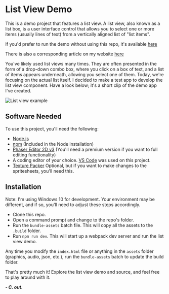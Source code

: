 # List View Demo

This is a demo project that features a list view. A list view, also known as a list box, is a user interface control that allows you to select one or more items (usually lines of text) from a vertically aligned list of "list items".

If you'd prefer to run the demo without using this repo, it's available [here](https://gameplaycoder.com/article-resources/listViewDemo/)

There is also a corresponding article on my website [here](https://gameplaycoder.com/how-to-create-a-list-view-component-in-phaser-editor-v3/)

You've likely used list views many times. They are often presented in the form of a drop-down combo box, where you click on a box of text, and a list of items appears underneath, allowing you select one of them. Today, we're focusing on the actual list itself. I decided to make a test app to develop the list view component. Have a look below; it's a short clip of the demo app I've created.

![List view example](https://www.drivehq.com/file/DFPublishFile.aspx/FileID7903028575/Key7160ajlge61d/git-repo-list-view.png)

## Software Needed
To use this project, you'll need the following:

* [Node.js](https://nodejs.org/)
* [npm](http://www.npmjs.com/) (Included in the Node installation)
* [Phaser Editor 2D v3](https://phasereditor2d.com/) (You'll need a premium version if you want to full editing functionality)
* A coding editor of your choice. [VS Code](https://code.visualstudio.com/) was used on this project.
* [Texture Packer](https://www.codeandweb.com/texturepacker) Optional, but if you want to make changes to the spritesheets, you'll need this.

## Installation
Note: I'm using Windows 10 for development. Your environment may be different, and if so, you'll need to adjust these steps accordingly.
* Clone this repo.
* Open a command prompt and change to the repo's folder.
* Run the `bundle-assets` batch file. This will copy all the assets to the `.build` folder.
* Run `npm run dev`. This will start up a webpack dev server and run the list view demo.

Any time you modify the `index.html` file or anything in the `assets` folder (graphics, audio, json, etc.), run the `bundle-assets` batch to update the build folder.

That's pretty much it! Explore the list view demo and source, and feel free to play around with it.

**_- C. out._**
